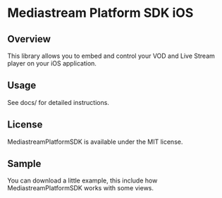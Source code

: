 # Mediastream Platform SDK iOS

## Overview

This library allows you to embed and control your VOD and Live Stream player on your iOS application.

## Usage

See docs/ for detailed instructions.

## License

MediastreamPlatformSDK is available under the MIT license.

## Sample
You can download a little example, this include how MediastreamPlatformSDK works with some views.
